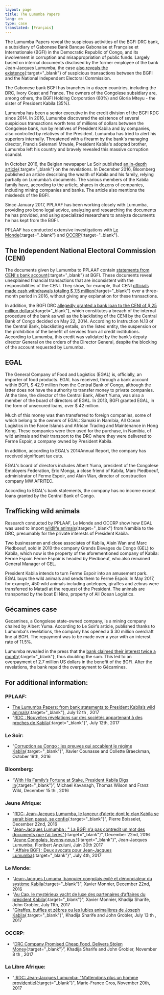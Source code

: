 ```yaml
---
layout: page
title: The Lumumba Papers
lang: en
type: case
translated: [Français]
---
```


The Lumumba Papers reveal the suspicious activities of the BGFI DRC bank, a subsidiary of Gabonese Bank Banque Gabonaise et Française et Internationale (BGFI) in the Democratic Republic of Congo, and its involvement in corruption and misappropriation of public funds. Largely based on internal documents disclosed by the former employee of the bank Jean-Jacques Lumumba, the case [also reveals the existence](/downloads/BGFIBANK-RDC-censure.pdf){:target="_blank"} of suspicious transactions between the BGFI and the National Independent Electoral Commission.

The Gabonese bank BGFI has branches in a dozen countries, including the DRC, Ivory Coast and France. The owners of the Congolese subsidiary are, among others, the BGFI Holding Corporation (60%) and Gloria Mteyu - the sister of President Kabila (35%).

Lumumba has been a senior executive in the credit division of the BGFI RDC since 2014. In 2016, Lumumba discovered the existence of several suspicious transactions worth tens of millions of dollars between the Congolese bank, run by relatives of President Kabila and by companies, also controlled by relatives of the President. Lumumba has tried to alert his superiors internally. Threatened with a firearm by the bank's managing director, Francis Selemani Mtwale, President Kabila's adopted brother, Lumumba left his country and bravely revealed this massive corruption scandal.

In October 2016, the Belgian newspaper Le Soir published [an in-depth article](http://plus.lesoir.be/66290/article/2016-10-29/corruption-au-congo-les-preuves-qui-accablent-le-regime-kabila){:target="_blank"} on the revelations. In December 2016, Bloomberg published an article describing the wealth of Kabila and his family, relying partially on Lumumba’s documents. The various members of the Kabila family have, according to the article, shares in dozens of companies, including mining companies and banks. The article also mentions the misdeeds of the BGFI.

Since January 2017, PPLAAF has been working closely with Lumumba, providing pro bono legal advice, analyzing and researching the documents he has provided, and using specialized researchers to analyze documents he has kept from the BGFI.

PPLAAF has conducted extensive investigations with [Le Monde](http://www.lemonde.fr/){:target="_blank"} and [OCCRP](https://www.occrp.org/en){:target="_blank"}.


<div class="line"></div>


## The Independent National Electoral Commission (CENI)

The documents given by Lumumba to PPLAAF contain [statements from CENI's bank account](https://pplaaf.org/downloads/BGFIBANK-RDC-censure.pdf){:target="_blank"} at BGFI. These documents reveal unexplained financial transactions that are inconsistent with the responsibilities of the CENI. They show, for example, that CENI [officials made cash withdrawals totaling $ 7.5 million](http://www.jeuneafrique.com/370468/politique/rdc-lumumba-papers-eclaboussent-bgfi-bank-lentourage-de-kabila/){:target="_blank"} over a three-month period in 2016, without giving any explanation for these transactions.

In addition, the BGFI DRC [allegedly granted a bank loan to the CENI of $ 25 million dollars](http://blog.lesoir.be/colette-braeckman/2016/10/29/un-banquier-de-kinshasa-devoile-le-pot-aux-roses/){:target="_blank"}, which constitutes a breach of the internal procedure of the bank as well as the blacklisting of the CENI by the Central Bank of Congo decided on May 22, 2014. According to Instruction N.13 of the Central Bank, blacklisting entails, on the listed entity, the suspension or the prohibition of the benefit of services from all credit institutions. According to Lumumba, this credit was validated by the bank’s deputy director General on the orders of the Director General, despite the blocking of the account requested by Lumumba.

## EGAL

The General Company of Food and Logistics (EGAL) is, officially, an importer of food products. EGAL has received, through a bank account within BGFI, $ 42.9 million from the Central Bank of Congo, although the latter does not have the authority to transfer money to private companies. At the time, the director of the Central Bank, Albert Yuma, was also a member of the board of directors of EGAL. In 2013, BGFI granted EGAL, in the form of unsecured loans, over $ 42 million.

Much of this money was then transferred to foreign companies, some of which belong to the owners of EGAL: Samaki in Namibia, All Ocean Logistics in the Faroe Islands and African Trading and Maintenance in Hong Kong. These companies were then used for the purchase, in Namibia, of wild animals and their transport to the DRC where they were delivered to Ferme Espoir, a company owned by President Kabila.

In addition, according to EGAL’s 2014Annual Report, the company has received significant tax cuts.
 
EGAL's board of directors includes Albert Yuma, president of the Congolese Employers Federation, Eric Monga, a close friend of Kabila, Marc Piedboeuf, administrator of Ferme Espoir, and Alain Wan, director of construction company MW AFRITEC.

According to EGAL's bank statements, the company has no income except loans granted by the Central Bank of Congo.

## Trafficking wild animals

Research conducted by PPLAAF, Le Monde and OCCRP show how EGAL was used to import [wildlife animals](http://www.lemonde.fr/afrique/article/2017/07/13/girafes-buffles-et-zebres-en-cargo-ou-les-lubies-animalieres-de-joseph-kabila_5160098_3212.html){:target="_blank"} from Namibia to the DRC, presumably for the private interests of President Kabila.

Two businessmen and close associates of Kabila, Alain Wan and Marc Piedboeuf, sold in 2010 the company Grands Elevages du Congo (GEL) to Kabila, which now is the property of the aforementioned company of Kabila: Ferme Espoir.
Ferme Espoir is headed by Piedboeuf, who also remained General Manager of GEL.

President Kabila intends to turn Ferme Espoir into an amusement park. EGAL buys the wild animals and sends them to Ferme Espoir. In May 2017, for example, 450 wild animals including antelopes, giraffes and zebras were transferred to Matadi at the request of the President. The animals are transported by the boat El Nino, property of All Ocean Logistics.

## Gécamines case

Gecamines, a Congolese state-owned company, is a mining company chaired by Albert Yuma. According to Le Soir’s article, published thanks to Lumumba's revelations, the company has opened a $ 30 million overdraft line at BGFI. The repayment was to be made over a year with an interest rate of 11.5%.

Lumumba revealed in the press that the [bank claimed their interest twice a month](http://www.jeuneafrique.com/370468/politique/rdc-lumumba-papers-eclaboussent-bgfi-bank-lentourage-de-kabila/){:target="_blank"}, thus doubling the sum. This led to an overpayment of 2.7 million US dollars in the benefit of the BGFI. After the revelations, the bank repaid the overpayment to Gécamines.

## For additional information:

### PPLAAF:
- [The Lumumba Papers: from bank statements to President Kabila’s wild animals](https://lumumbapapers.info/){:target="_blank"}, July 12 th , 2017  
- "[RDC : Nouvelles révélations sur des sociétés appartenant à des proches de Kabila](https://pplaaf.org/fr/2017/07/12/rdc-Nouvelles-revelations.html){:target="_blank"}", July
12th, 2017

### Le Soir:
- "[Corruption au Congo : les preuves qui accablent le régime Kabila](http://plus.lesoir.be/66290/article/2016-10-29/corruption-au-congo-les-preuves-qui-accablent-le-regime-kabila){:target="_blank"}", Xavier Counasse and
Collette Braeckman, October 19th, 2016

### Bloomberg:
- “[With His Family’s Fortune at Stake, President Kabila Digs In](https://www.bloomberg.com/news/features/2016-12-15/with-his-family-fortune-at-stake-congo-president-kabila-digs-in){:target="_blank"}”, Michael Kavanagh, Thomas
Wilson and Franz Wild, December 15 th , 2016

### Jeune Afrique:
- "[RDC: Jean-Jacques Lumumba, le lanceur d’alerte dont le clan Kabila se serait bien passé, se confie](http://www.jeuneafrique.com/386150/politique/rdc-jean-jacques-lumumba-lanceur-dalerte-dont-clan-kabila-se-serait-bien-passe-se-confie/){:target="_blank"}", Pierre Boisselet, December 22nd, 2016  
- "[Jean-Jacques Lumumba : " La BGFI n’a pas contredit un mot des documents que j’ai livrés"](http://www.jeuneafrique.com/videos/386304/interview-exclusive-de-jean-jacques-lumumba/){:target="_blank"}", December 22nd, 2016  
- "[Jeune Congolais, levons-nous !](http://www.jeuneafrique.com/452673/politique/jeunes-congolais-levons-floribert-anzuluni-jean-jacques-lumumba/){:target="_blank"}", Jean-Jacques Lumumba, Floribert Anzuluni, Juin 30th 2017  
- "[ Affaire BGFI : Deux avocats pour Jean-Jacques Lumumba](http://www.jeuneafrique.com/mag/453682/societe/justice-deux-avocats-jean-jacques-lumumba/){:target="_blank"}", July 4th, 2017
### Le Monde:
- "[Jean-Jacques Lumuma, banquier congolais exilé et dénonciateur du système Kabila](http://www.lemonde.fr/afrique/article/2016/12/22/jean-jacques-lumumba-banquier-congolais-exile-et-denonciateur-du-systeme-kabila_5053068_3212.html){:target="_blank"}", Xavier
Monnier, December 22nd, 2016  
- "[Au Cap, le mystérieux yacht de luxe des partenaires d’affaires du président Kabila](http://www.lemonde.fr/afrique/article/2017/07/11/le-mysterieux-yacht-de-luxe-des-partenaires-d-affaires-du-president-kabila_5159113_3212.html){:target="_blank"}", Xavier
Monnier, Khadija Sharife, John Grobler, July 11th, 2017  
- "[Giraffes, buffles et zèbres ou les lubies animalières de Joseph Kabila](http://www.lemonde.fr/afrique/article/2017/07/13/girafes-buffles-et-zebres-en-cargo-ou-les-lubies-animalieres-de-joseph-kabila_5160098_3212.html){:target="_blank"}", Khadija Sharife and John Grobler, July 13 th , 2017

### OCCRP:
- “[DRC Company Promised Cheap Food, Delivers Stolen Money](https://www.occrp.org/en/investigations/7234-drc-company-promised-cheap-food-delivers-stolen-money){:target="_blank"}”, Khadija Sharife and John
Grobler, November 8 th , 2017

### La Libre Afrique:
- "[ RDC: Jean-Jacques Lumumba: “N’attendons plus un homme providentiel](https://afrique.lalibre.be/11233/rdc-jean-jacques-lumumba-nattendons-plus-un-homme-providentiel/){:target="_blank"}", Marie-France
Cros, November 20th, 2017
